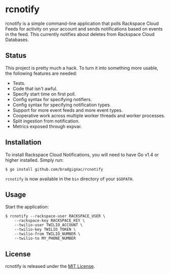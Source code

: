 # rcnotify

rcnotify is a simple command-line application that polls Rackspace Cloud Feeds for activity on your account and sends notifications based on events in the feed. This currently notifies about deletes from Rackspace Cloud Databases.

## Status

This project is pretty much a hack. To turn it into something more usable, the following features are needed:

- Tests.
- Code that isn't awful.
- Specify start time on first poll.
- Config syntax for specifying notifiers.
- Config syntax for specifying notification types.
- Support for more event feeds and more event types.
- Cooperative work across multiple worker threads and worker processes.
- Split ingestion from notification.
- Metrics exposed through expvar.

## Installation

To install Rackspace Cloud Notifications, you will need to have Go v1.4 or higher installed. Simply run:

```
$ go install github.com/bradgignac/rcnotify
```

`rcnotify` is now available in the `bin` directory of your `$GOPATH`.

## Usage

Start the application:

```
$ rcnotify --rackspace-user RACKSPACE_USER \
    --rackspace-key RACKSPACE_KEY \
    --twilio-user TWILIO_ACCOUNT \
    --twilio-key TWILIO_TOKEN \
    --twilio-from TWILIO_NUMBER \
    --twilio-to MY_PHONE_NUMBER
```

## License

rcnotify is released under the [MIT License](LICENSE).
